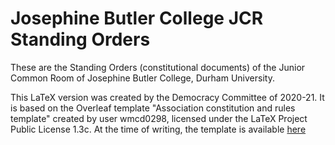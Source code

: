 # Josephine Butler College JCR Standing Orders

These are the Standing Orders (constitutional documents) of the Junior Common Room of Josephine Butler College, Durham University. 

This LaTeX version was created by the Democracy Committee of 2020-21. It is based on the Overleaf template "Association constitution and rules template" created by user wmcd0298, licensed under the LaTeX Project Public License 1.3c. At the time of writing, the template is available [here](https://www.overleaf.com/latex/templates/association-constitution-and-rules-template/vxnvrcjzxrgn)
